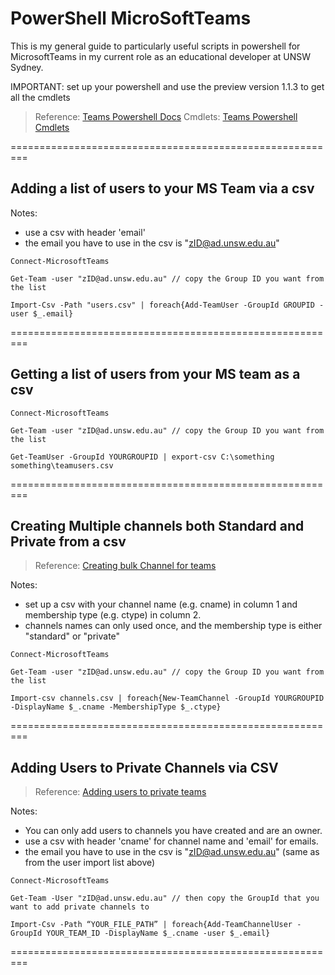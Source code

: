 # PowerShell MicroSoftTeams

This is my general guide to particularly useful scripts in powershell for MicrosoftTeams in my current role as an educational developer at UNSW Sydney.

IMPORTANT: set up your powershell and use the preview version 1.1.3 to get all the cmdlets

> Reference: [Teams Powershell Docs](https://docs.microsoft.com/en-us/microsoftteams/teams-powershell-install#install-teams-powershell-public-preview)
> Cmdlets: [Teams Powershell Cmdlets](https://docs.microsoft.com/en-us/powershell/module/teams/?view=teams-ps)

=========================================================

## Adding a list of users to your MS Team via a csv

Notes:
- use a csv with header 'email'
- the email you have to use in the csv is "zID@ad.unsw.edu.au"

```
Connect-MicrosoftTeams

Get-Team -user "zID@ad.unsw.edu.au" // copy the Group ID you want from the list

Import-Csv -Path "users.csv" | foreach{Add-TeamUser -GroupId GROUPID -user $_.email}
```

=========================================================

## Getting a list of users from your MS team as a csv
```
Connect-MicrosoftTeams

Get-Team -user "zID@ad.unsw.edu.au" // copy the Group ID you want from the list

Get-TeamUser -GroupId YOURGROUPID | export-csv C:\something something\teamusers.csv
```

=========================================================

## Creating Multiple channels both Standard and Private from a csv

> Reference: [Creating bulk Channel for teams](https://www.ntweekly.com/2020/04/11/create-multiple-microsoft-teams-channels-powershell/)

Notes:
- set up a csv with your channel name (e.g. cname) in column 1 and membership type (e.g. ctype) in column 2.
- channels names can only used once, and the membership type is either "standard" or "private"

```
Connect-MicrosoftTeams
	
Get-Team -user "zID@ad.unsw.edu.au" // copy the Group ID you want from the list

Import-csv channels.csv | foreach{New-TeamChannel -GroupId YOURGROUPID -DisplayName $_.cname -MembershipType $_.ctype}
```

=========================================================

## Adding Users to Private Channels via CSV

> Reference: [Adding users to private teams](https://medium.com/@joaquin.guerrero/adding-bulk-users-to-teams-private-channels-8c9c8e563900)

Notes:
- You can only add users to channels you have created and are an owner.
- use a csv with header 'cname' for channel name and 'email' for emails.
- the email you have to use in the csv is "zID@ad.unsw.edu.au" (same as from the user import list above)

```
Connect-MicrosoftTeams

Get-Team -User "zID@ad.unsw.edu.au" // then copy the GroupId that you want to add private channels to

Import-Csv -Path “YOUR_FILE_PATH” | foreach{Add-TeamChannelUser -GroupId YOUR_TEAM_ID -DisplayName $_.cname -user $_.email}
```

=========================================================
